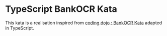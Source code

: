 # TypeScript BankOCR Kata

This kata is a realisation inspired from [coding dojo : BankOCR Kata](https://codingdojo.org/kata/BankOCR) adapted in
TypeScript.

